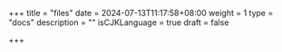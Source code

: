 +++
title = "files"
date = 2024-07-13T11:17:58+08:00
weight = 1
type = "docs"
description = ""
isCJKLanguage = true
draft = false

+++

